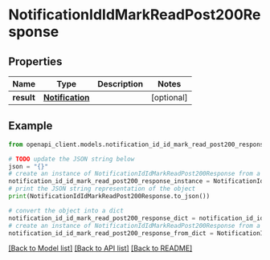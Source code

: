 # NotificationIdIdMarkReadPost200Response


## Properties

Name | Type | Description | Notes
------------ | ------------- | ------------- | -------------
**result** | [**Notification**](Notification.md) |  | [optional] 

## Example

```python
from openapi_client.models.notification_id_id_mark_read_post200_response import NotificationIdIdMarkReadPost200Response

# TODO update the JSON string below
json = "{}"
# create an instance of NotificationIdIdMarkReadPost200Response from a JSON string
notification_id_id_mark_read_post200_response_instance = NotificationIdIdMarkReadPost200Response.from_json(json)
# print the JSON string representation of the object
print(NotificationIdIdMarkReadPost200Response.to_json())

# convert the object into a dict
notification_id_id_mark_read_post200_response_dict = notification_id_id_mark_read_post200_response_instance.to_dict()
# create an instance of NotificationIdIdMarkReadPost200Response from a dict
notification_id_id_mark_read_post200_response_from_dict = NotificationIdIdMarkReadPost200Response.from_dict(notification_id_id_mark_read_post200_response_dict)
```
[[Back to Model list]](../README.md#documentation-for-models) [[Back to API list]](../README.md#documentation-for-api-endpoints) [[Back to README]](../README.md)


